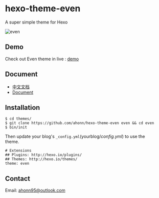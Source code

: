 # hexo-theme-even

A super simple theme for Hexo 

![even](http://ww4.sinaimg.cn/large/006tNbRwjw1f6l0ryrho2j31kw0yb7a6.jpg)

## Demo
Check out Even theme in live : [demo](http://www.ahonn.me)

## Document
- [中文文档](/doc/doc_zh.md)
- [Document](/doc/doc_en.md)

## Installation
```
$ cd themes/
$ git clone https://github.com/ahonn/hexo-theme-even even && cd even
$ bin/init
```

Then update your blog's `_config.yml`(yourblog/_config.yml_) to use the theme.

```
# Extensions
## Plugins: http://hexo.io/plugins/
## Themes: http://hexo.io/themes/
theme: even
```

## Contact
Email: [ahonn95@outlook.com](mailto:ahonn95@outlook.com)
